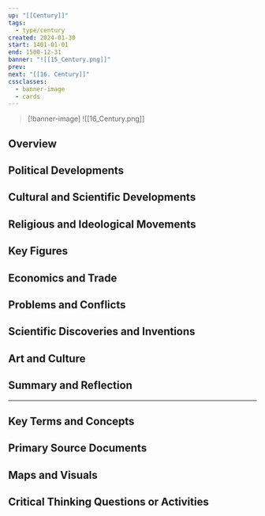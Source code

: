 ```yaml
---
up: "[[Century]]"
tags:
  - type/century
created: 2024-01-30
start: 1401-01-01
end: 1500-12-31
banner: "![[15_Century.png]]"
prev: 
next: "[[16. Century]]"
cssclasses:
  - banner-image
  - cards
---
```

>[!banner-image] ![[16_Century.png]]
>
## Overview
## Political Developments
## Cultural and Scientific Developments
## Religious and Ideological Movements
## Key Figures
## Economics and Trade
## Problems and Conflicts
## Scientific Discoveries and Inventions
## Art and Culture
## Summary and Reflection
---
## Key Terms and Concepts
## Primary Source Documents
## Maps and Visuals
## Critical Thinking Questions or Activities


